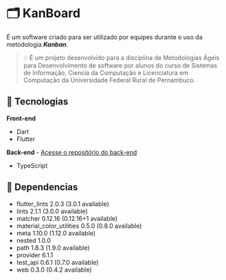 # 🗂️ KanBoard

É um software criado para ser utilizado por equipes durante o uso da metodologia _**Kanban**_.

> 💡 É um projeto desenvolvido para a disciplina de Metodologias Ágeis para Desenvolvimento de software por alunos do curso de Sistemas de Informação, Ciencia da Computação e Licenciatura em Computação da Universidade Federal Rural de Pernambuco.

## 🔧 Tecnologias

**Front-end**
- Dart
- Flutter

**Back-end** - [Acesse o repositório do back-end]()
- TypeScript



## 🚧 Dependencias
+ flutter_lints 2.0.3 (3.0.1 available)
+  lints 2.1.1 (3.0.0 available)
+ matcher 0.12.16 (0.12.16+1 available)
+  material_color_utilities 0.5.0 (0.8.0 available)
+  meta 1.10.0 (1.12.0 available)
+ nested 1.0.0
+  path 1.8.3 (1.9.0 available)
+ provider 6.1.1
+  test_api 0.6.1 (0.7.0 available)
+  web 0.3.0 (0.4.2 available)
